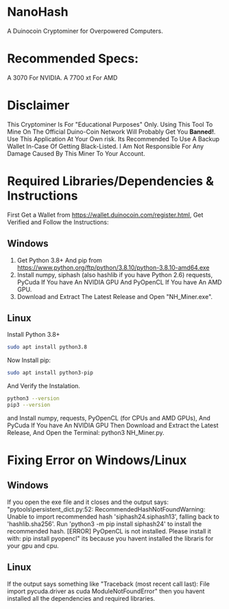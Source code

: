 # NanoHash
A Duinocoin Cryptominer for Overpowered Computers.

# Recommended Specs:
A 3070 For NVIDIA.
A 7700 xt For AMD

# Disclaimer
This Cryptominer Is For "Educational Purposes" Only. Using This Tool To Mine On The Official Duino-Coin Network Will Probably Get You **Banned!**. Use This Application At Your Own risk. Its Recommended To Use A Backup Wallet In-Case Of Getting Black-Listed. I Am Not Responsible For Any Damage Caused By This Miner To Your Account.

# Required Libraries/Dependencies & Instructions
First Get a Wallet from https://wallet.duinocoin.com/register.html, Get Verified and Follow the Instructions:
## Windows
1. Get Python 3.8+ And pip from https://www.python.org/ftp/python/3.8.10/python-3.8.10-amd64.exe
2. Install numpy, siphash (also hashlib if you have Python 2.6) requests, PyCuda If You have An NVIDIA GPU And PyOpenCL If You have An AMD GPU.
3. Download and Extract The Latest Release and Open "NH_Miner.exe".

## Linux
Install Python 3.8+
```bash
sudo apt install python3.8
```

Now Install pip:
```bash
sudo apt install python3-pip
```
And Verify the Instalation.
```bash
python3 --version
pip3 --version
```
and Install numpy, requests, PyOpenCL (for CPUs and AMD GPUs), And PyCuda If You have An NVIDIA GPU
Then Download and Extract the Latest Release, And Open the Terminal:
python3 NH_Miner.py.

# Fixing Error on Windows/Linux
## Windows
If you open the exe file and it closes and the output says: "pytools\persistent_dict.py:52: RecommendedHashNotFoundWarning: Unable to import recommended hash 'siphash24.siphash13', falling back to 'hashlib.sha256'. Run 'python3 -m pip install siphash24' to install the recommended hash.
[ERROR] PyOpenCL is not installed. Please install it with: pip install pyopencl" its because you havent installed the libraris for your gpu and cpu.
## Linux
If the output says something like "Traceback (most recent call last): File import pycuda.driver as cuda ModuleNotFoundError" then you havent installed all the dependencies and required libraries.
